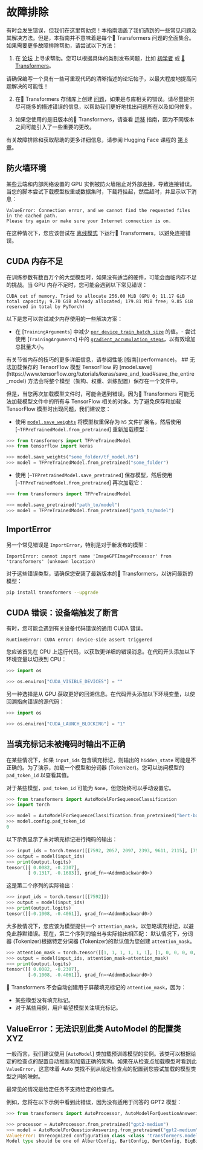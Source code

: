 <!---版权所有 2022 年 HuggingFace 团队。保留所有权利。
根据 Apache 许可证第 2.0 版（“许可证”）授权；除非遵守许可证，否则您不得使用此文件。您可以在以下网址获取许可证副本
    http://www.apache.org/licenses/LICENSE-2.0
除非适用法律要求或书面同意，否则软件在许可证的基础上分发，该许可证是“按原样”分发的，无论是明示还是暗示，均不提供任何形式的担保或条件。有关特定语言的权限和限制，请参阅许可证。
⚠️ 请注意，此文件是 Markdown 格式，但包含我们 doc-builder 的特定语法（类似于 MDX），在 Markdown 查看器中可能无法正确呈现。
-->

# 故障排除

有时会发生错误，但我们在这里帮助您！本指南涵盖了我们遇到的一些常见问题及其解决方法。但是，本指南并不意味着是每个🤗 Transformers 问题的全面集合。如果需要更多故障排除帮助，请尝试以下方法：
<Youtube id="S2EEG3JIt2A"/>

1. 在 [论坛](https://discuss.huggingface.co/) 上寻求帮助。您可以根据具体的类别发布问题，比如 [初学者](https://discuss.huggingface.co/c/beginners/5) 或 [🤗 Transformers](https://discuss.huggingface.co/c/transformers/9)。

请确保编写一个具有一些可重现代码的清晰描述的论坛帖子，以最大程度地提高问题解决的可能性！

<Youtube id="_PAli-V4wj0"/>

2. 在🤗 Transformers 存储库上创建 [问题](https://github.com/huggingface/transformers/issues/new/choose)，如果是与库相关的错误。请尽量提供尽可能多的描述错误的信息，以帮助我们更好地找出问题所在以及如何修复。

3. 如果您使用的是旧版本的🤗 Transformers，请查看 [迁移](migration) 指南，因为不同版本之间可能引入了一些重要的更改。

有关故障排除和获取帮助的更多详细信息，请参阅 Hugging Face 课程的 [第 8 章](https://huggingface.co/course/chapter8/1?fw=pt)。

## 防火墙环境

某些云端和内部网络设置的 GPU 实例被防火墙阻止对外部连接，导致连接错误。当您的脚本尝试下载模型权重或数据集时，下载将挂起，然后超时，并显示以下消息：
```
ValueError: Connection error, and we cannot find the requested files in the cached path.
Please try again or make sure your Internet connection is on.
```

在这种情况下，您应该尝试在 [离线模式](installation#offline-mode) 下运行🤗 Transformers，以避免连接错误。

## CUDA 内存不足

在训练参数有数百万个的大型模型时，如果没有适当的硬件，可能会面临内存不足的挑战。当 GPU 内存不足时，您可能会遇到以下常见错误：
```
CUDA out of memory. Tried to allocate 256.00 MiB (GPU 0; 11.17 GiB total capacity; 9.70 GiB already allocated; 179.81 MiB free; 9.85 GiB reserved in total by PyTorch)
```

以下是您可以尝试减少内存使用的一些解决方案：
- 在 [`TrainingArguments`] 中减少 [`per_device_train_batch_size`](main_classes/trainer#transformers.TrainingArguments.per_device_train_batch_size) 的值。- 尝试使用 [`TrainingArguments`] 中的 [`gradient_accumulation_steps`](main_classes/trainer#transformers.TrainingArguments.gradient_accumulation_steps)，以有效增加总批量大小。
<Tip>
有关节省内存的技巧的更多详细信息，请参阅性能 [指南](performance)。
</Tip>
## 无法加载保存的 TensorFlow 模型
TensorFlow 的 [model.save](https://www.tensorflow.org/tutorials/keras/save_and_load#save_the_entire_model) 方法会将整个模型（架构、权重、训练配置）保存在一个文件中。

但是，当您再次加载模型文件时，可能会遇到错误，因为🤗 Transformers 可能无法加载模型文件中的所有与 TensorFlow 相关的对象。为了避免保存和加载 TensorFlow 模型时出现问题，我们建议您：
- 使用 [`model.save_weights`](https://www.tensorflow.org/tutorials/keras/save_and_load#save_the_entire_model) 将模型权重保存为 `h5` 文件扩展名，然后使用 [`~TFPreTrainedModel.from_pretrained`] 重新加载模型：
```py
>>> from transformers import TFPreTrainedModel
>>> from tensorflow import keras

>>> model.save_weights("some_folder/tf_model.h5")
>>> model = TFPreTrainedModel.from_pretrained("some_folder")
```

- 使用 [`~TFPretrainedModel.save_pretrained`] 保存模型，然后使用 [`~TFPreTrainedModel.from_pretrained`] 再次加载它：
```py
>>> from transformers import TFPreTrainedModel

>>> model.save_pretrained("path_to/model")
>>> model = TFPreTrainedModel.from_pretrained("path_to/model")
```

## ImportError
另一个常见错误是 `ImportError`，特别是对于新发布的模型：
```
ImportError: cannot import name 'ImageGPTImageProcessor' from 'transformers' (unknown location)
```

对于这些错误类型，请确保您安装了最新版本的🤗 Transformers，以访问最新的模型：
```bash
pip install transformers --upgrade
```

## CUDA 错误：设备端触发了断言
有时，您可能会遇到有关设备代码错误的通用 CUDA 错误。
```
RuntimeError: CUDA error: device-side assert triggered
```

您应该首先在 CPU 上运行代码，以获取更详细的错误消息。在代码开头添加以下环境变量以切换到 CPU：
```py
>>> import os

>>> os.environ["CUDA_VISIBLE_DEVICES"] = ""
```

另一种选择是从 GPU 获取更好的回溯信息。在代码开头添加以下环境变量，以使回溯指向错误的源代码：
```py
>>> import os

>>> os.environ["CUDA_LAUNCH_BLOCKING"] = "1"
```

## 当填充标记未被掩码时输出不正确
在某些情况下，如果 `input_ids` 包含填充标记，则输出的 `hidden_state` 可能是不正确的。为了演示，加载一个模型和分词器 (Tokenizer)。您可以访问模型的 `pad_token_id` 以查看其值。

对于某些模型，`pad_token_id` 可能为 `None`，但您始终可以手动设置它。
```py
>>> from transformers import AutoModelForSequenceClassification
>>> import torch

>>> model = AutoModelForSequenceClassification.from_pretrained("bert-base-uncased")
>>> model.config.pad_token_id
0
```

以下示例显示了未对填充标记进行掩码的输出：
```py
>>> input_ids = torch.tensor([[7592, 2057, 2097, 2393, 9611, 2115], [7592, 0, 0, 0, 0, 0]])
>>> output = model(input_ids)
>>> print(output.logits)
tensor([[ 0.0082, -0.2307],
        [ 0.1317, -0.1683]], grad_fn=<AddmmBackward0>)
```

这是第二个序列的实际输出：
```py
>>> input_ids = torch.tensor([[7592]])
>>> output = model(input_ids)
>>> print(output.logits)
tensor([[-0.1008, -0.4061]], grad_fn=<AddmmBackward0>)
```

大多数情况下，您应该为模型提供一个 `attention_mask`，以忽略填充标记，以避免此静默错误。现在，第二个序列的输出与实际输出相匹配：
<Tip>
默认情况下，分词器 (Tokenizer)根据特定分词器 (Tokenizer)的默认值为您创建 `attention_mask`。
</Tip>
```py
>>> attention_mask = torch.tensor([[1, 1, 1, 1, 1, 1], [1, 0, 0, 0, 0, 0]])
>>> output = model(input_ids, attention_mask=attention_mask)
>>> print(output.logits)
tensor([[ 0.0082, -0.2307],
        [-0.1008, -0.4061]], grad_fn=<AddmmBackward0>)
```

🤗 Transformers 不会自动创建用于屏蔽填充标记的 `attention_mask`，因为：
- 某些模型没有填充标记。
- 对于某些用例，用户希望模型关注填充标记。

## ValueError：无法识别此类 AutoModel 的配置类 XYZ

一般而言，我们建议使用 [`AutoModel`] 类加载预训练模型的实例。该类可以根据给定的检查点的配置自动推断和加载正确的架构。如果在从检查点加载模型时看到此 `ValueError`，这意味着 Auto 类找不到从给定检查点的配置到您尝试加载的模型类型之间的映射。

最常见的情况是给定任务不支持给定的检查点。

例如，您将在以下示例中看到此错误，因为没有适用于问答的 GPT2 模型：

```py
>>> from transformers import AutoProcessor, AutoModelForQuestionAnswering

>>> processor = AutoProcessor.from_pretrained("gpt2-medium")
>>> model = AutoModelForQuestionAnswering.from_pretrained("gpt2-medium")
ValueError: Unrecognized configuration class <class 'transformers.models.gpt2.configuration_gpt2.GPT2Config'> for this kind of AutoModel: AutoModelForQuestionAnswering.
Model type should be one of AlbertConfig, BartConfig, BertConfig, BigBirdConfig, BigBirdPegasusConfig, BloomConfig, ...
```
